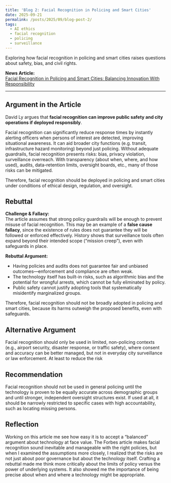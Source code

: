 ```yaml
---
title: 'Blog 2: Facial Recognition in Policing and Smart Cities'
date: 2025-09-21
permalink: /posts/2025/09/blog-post-2/
tags:
  - AI ethics
  - facial recognition
  - policing
  - surveillance
---
```


Exploring how facial recognition in policing and smart cities raises questions about safety, bias, and civil rights.

**News Article:**  
[Facial Recognition in Policing and Smart Cities: Balancing Innovation With Responsibility](https://www.forbes.com/councils/forbestechcouncil/2025/08/21/facial-recognition-in-policing-and-smart-cities-balancing-innovation-with-responsibility/)

---
## Argument in the Article
David Ly argues that **facial recognition can improve public safety and city operations if deployed responsibly**.  

Facial recognition can significantly reduce response times by instantly alerting officers when persons of interest are detected, improving situational awareness. 
It can aid broader city functions (e.g. transit, infrastructure hazard monitoring) beyond just policing. 
Without adequate guardrails, facial recognition presents risks: bias, privacy violation, surveillance overreach. 
With transparency (about when, where, and how used), audits, data-retention limits, oversight boards, etc., many of those risks can be mitigated.  

Therefore, facial recognition should be deployed in policing and smart cities under conditions of ethical design, regulation, and oversight.

## Rebuttal
**Challenge & Fallacy:**  
The article assumes that strong policy guardrails will be enough to prevent misuse of facial recognition. This may be an example of a **false cause fallacy**, since the existence of rules does not guarantee they will be followed or enforced effectively. History shows that surveillance tools often expand beyond their intended scope (“mission creep”), even with safeguards in place.

**Rebuttal Argument:**
- Having policies and audits does not guarantee fair and unbiased outcomes—enforcement and compliance are often weak.  
- The technology itself has built-in risks, such as algorithmic bias and the potential for wrongful arrests, which cannot be fully eliminated by policy.  
- Public safety cannot justify adopting tools that systematically misidentify marginalized groups.  

Therefore, facial recognition should not be broadly adopted in policing and smart cities, because its harms outweigh the proposed benefits, even with safeguards.  

## Alternative Argument
Facial recognition should only be used in limited, non-policing contexts (e.g., airport security, disaster response, or traffic safety), where consent and accuracy can be better managed, but not in everyday city surveillance or law enforcement. At least to reduce the risk

## Recommendation
Facial recognition should not be used in general policing until the technology is proven to be equally accurate across demographic groups and until stronger, independent oversight structures exist. If used at all, it should be narrowly restricted to specific cases with high accountability, such as locating missing persons.  

## Reflection
Working on this article me see how easy it is to accept a “balanced” argument about technology at face value. The Forbes article makes facial recognition sound inevitable and manageable with the right policies, but when I examined the assumptions more closely, I realized that the risks are not just about poor governance but about the technology itself. Crafting a rebuttal made me think more critically about the limits of policy versus the power of underlying systems. It also showed me the importance of being precise about when and where a technology might be appropriate.  